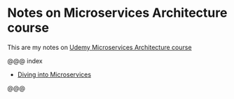 # Notes on Microservices Architecture course

This are my notes on [Udemy Microservices Architecture course](https://www.udemy.com/microservices-architecture/)

@@@ index

- [Diving into Microservices](section-1/index.md)

@@@